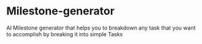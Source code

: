 # Milestone-generator
AI Milestone generator that helps you to breakdown any task that you want to accomplish by breaking it into simple Tasks
